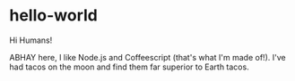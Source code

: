 # hello-world

Hi Humans!

ABHAY here, I like Node.js and Coffeescript (that's what  I'm made of!).
I've had tacos on the moon and find them far superior to Earth tacos.
